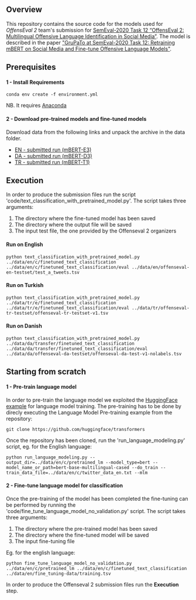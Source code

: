 ## Overview
This repository contains the source code for the models used for _OffensEval 2_ team's submission
for [SemEval-2020 Task 12 “OffensEval 2: Multilingual Offensive Language Identification in Social Media”](https://sites.google.com/site/offensevalsharedtask/).
The model is described in the paper 
["GruPaTo at SemEval-2020 Task 12: Retraining mBERT on Social Media and Fine-tune Offensive Language Models"](offenseval_2020.pdf).


## Prerequisites
#### 1 - Install Requirements
```
conda env create -f environment.yml
```
NB. It requires [Anaconda](https://www.anaconda.com/distribution/)

#### 2 - Download pre-trained models and fine-tuned models
Download data from the following links and unpack the archive in the data folder.
- [EN - submitted run (mBERT-E3)](https://drive.google.com/drive/folders/1gpZgekt4L1p0yR-e-wIzflb779aBl-S9?usp=sharing)
- [DA - submitted run (mBERT-D3)](https://drive.google.com/drive/folders/1gfzaO104cQh-AlrKTVs-OvTXdinhMVcU?usp=sharing) 
- [TR - submitted run (mBERT-T1)](https://drive.google.com/drive/folders/1gfzaO104cQh-AlrKTVs-OvTXdinhMVcU?usp=sharing)

## Execution
In order to produce the submission files run the script 'code/text_classification_with_pretrained_model.py'. The script takes three arguments:
1. The directory where the fine-tuned model has been saved
2. The directory where the output file will be saved
3. The input test file, the one provided by the Offenseval 2 organizers

#### Run on English
```
python text_classification_with_pretrained_model.py ../data/en/c/finetuned_text_classification ../data/en/c/finetuned_text_classification/eval ../data/en/offenseval-en-testset/test_a_tweets.tsv
```

#### Run on Turkish
```
python text_classification_with_pretrained_model.py ../data/tr/e/finetuned_text_classification ../data/tr/e/finetuned_text_classification/eval ../data/tr/offenseval-tr-testset/offenseval-tr-testset-v1.tsv
```

#### Run on Danish
```
python text_classification_with_pretrained_model.py ../data/da/transfer/finetuned_text_classification ../data/da/transfer/finetuned_text_classification/eval ../data/da/offenseval-da-testset/offenseval-da-test-v1-nolabels.tsv
```


## Starting from scratch
#### 1 - Pre-train language model
In order to pre-train the language model we exploited the [HuggingFace example](https://github.com/huggingface/transformers/tree/master/examples#language-model-training) for language model training.
The pre-training has to be done by direcly executing the Language Model Pre-training example from the repository:
```
git clone https://github.com/huggingface/transformers
```

Once the repository has been cloned, run the 'run_language_modeling.py' script, eg. for the English language:
```
python run_language_modeling.py --output_dir=../data/en/c/pretrained_lm --model_type=bert --model_name_or_path=bert-base-multilingual-cased --do_train --train_data_file=../data/en/c/twitter_data_en.txt --mlm
```

#### 2 - Fine-tune language model for classification
Once the pre-training of the model has been completed the fine-tuning can be performed by running the 'code/fine_tune_language_model_no_validation.py' script.
The script takes three arguments:
1. The directory where the pre-trained model has been saved
2. The directory where the fine-tuned model will be saved
3. The input fine-tuning file

Eg. for the english language:
```
python fine_tune_language_model_no_validation.py ../data/en/c/pretrained_lm ../data/en/c/finetuned_text_classification ../data/en/fine_tuning-data/training.tsv
```

In order to produce the Offenseval 2 submission files run the **Execution** step. 
